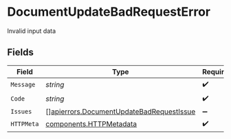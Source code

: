 # DocumentUpdateBadRequestError

Invalid input data


## Fields

| Field                                                                                                | Type                                                                                                 | Required                                                                                             | Description                                                                                          |
| ---------------------------------------------------------------------------------------------------- | ---------------------------------------------------------------------------------------------------- | ---------------------------------------------------------------------------------------------------- | ---------------------------------------------------------------------------------------------------- |
| `Message`                                                                                            | *string*                                                                                             | :heavy_check_mark:                                                                                   | N/A                                                                                                  |
| `Code`                                                                                               | *string*                                                                                             | :heavy_check_mark:                                                                                   | N/A                                                                                                  |
| `Issues`                                                                                             | [][apierrors.DocumentUpdateBadRequestIssue](../../models/apierrors/documentupdatebadrequestissue.md) | :heavy_minus_sign:                                                                                   | N/A                                                                                                  |
| `HTTPMeta`                                                                                           | [components.HTTPMetadata](../../models/components/httpmetadata.md)                                   | :heavy_check_mark:                                                                                   | N/A                                                                                                  |
